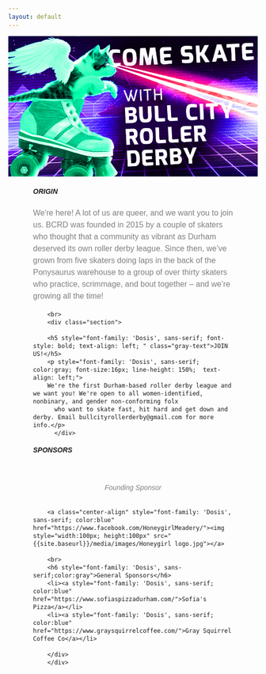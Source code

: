 ```yaml
---
layout: default
---
```


<!-- Hero photo -->
<div class="col m12 center-align">
<img class="center responsive-img" src="media/images/KITTENwide.jpg">
</div>
<div class="container" style="padding-left:50px; padding-right:50px;">

<div class="section">


  <div class="col m12 left-align" >
        <div class="section">
        <h5 style="font-family: 'Dosis', sans-serif; font-style: bold; text-align: left; " class="gray-text">ORIGIN</h5>
        <p style="font-family: 'Dosis', sans-serif; color:gray; font-size:16px; line-height: 150%;  text-align: left; ">We're here! A lot of us are queer, and we want you to join us. BCRD was
        founded in 2015 by a couple of skaters who thought that a community as vibrant as Durham deserved its own roller derby league. Since then, we’ve grown from five skaters doing laps
        in the back of the Ponysaurus warehouse to a group of over thirty skaters who practice,
        scrimmage, and bout together – and we’re growing all the time!
        </p>
        </div>
        
        <br>
        <div class="section">

        <h5 style="font-family: 'Dosis', sans-serif; font-style: bold; text-align: left; " class="gray-text">JOIN US!</h5>
        <p style="font-family: 'Dosis', sans-serif; color:gray; font-size:16px; line-height: 150%;  text-align: left;">
        We're the first Durham-based roller derby league and we want you! We're open to all women-identified, nonbinary, and gender non-conforming folx
          who want to skate fast, hit hard and get down and derby. Email bullcityrollerderby@gmail.com for more info.</p>
          </div>
  </div>
  <div class="col m12 left-align" >
        <div class="section">
        <h5 style="font-family: 'Dosis', sans-serif; font-style: bold; text-align: left; " class="gray-text">SPONSORS</h5>
        <br>
        <h6 style="font-family: 'Dosis', sans-serif; text-align: center; color:gray">Founding Sponsor</h6>


        
        <a class="center-align" style="font-family: 'Dosis', sans-serif; color:blue" href="https://www.facebook.com/HoneygirlMeadery/"><img style="width:100px; height:100px" src="{{site.baseurl}}/media/images/Honeygirl logo.jpg"></a>

        <br>
        <h6 style="font-family: 'Dosis', sans-serif;color:gray">General Sponsors</h6>
        <li><a style="font-family: 'Dosis', sans-serif; color:blue" href="https://www.sofiaspizzadurham.com/">Sofia's Pizza</a></li>
        <li><a style="font-family: 'Dosis', sans-serif; color:blue" href="https://www.graysquirrelcoffee.com/">Gray Squirrel Coffee Co</a></li>

        </div>
        </div>
  </div>
  </div>

